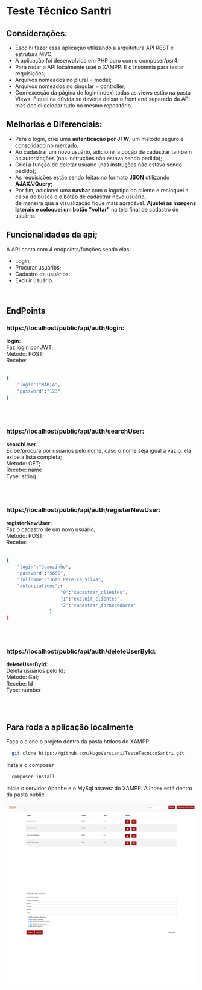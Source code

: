 # Teste Técnico Santri

## Considerações:

- Escolhi fazer essa aplicação utilizando a arquitetura API REST e estrutura MVC;<br/>
- A aplicação foi desenvolvida em PHP puro com o composer/psr4;<br/>
- Para rodar a API localmente usei o XAMPP. E o Insomnia para testar requisições;<br />
- Arquivos nomeados no plural = model;<br/>
- Arquivos nomeados no singular = controller;<br/>
- Com exceção da página de login(index) todas as views estão na pasta Views. Fiquei na dúvida se deveria deixar o front end separado da API mas decidi colocar tudo no mesmo repositório.

## Melhorias e Diferenciais:

- Para o login, criei uma **autenticação por JTW**, um metodo seguro e consolidado no mercado;</br>
- Ao cadastrar um novo usuário, adicionei a opção de cadastrar tambem as autorizações (nas instruções não estava sendo pedido);<br/>
- Criei a função de deletar usuário  (nas instruções não estava sendo pedido);<br/>
- As requisições estão sendo feitas no formato **JSON** utilizando **AJAX/JQuery;**<br/>
- Por fim, adicionei uma **navbar** com o logotipo do cliente e realoquei a caixa de busca e o botão de cadastrar novo usuário,<br/>
de maneira qua a visualização fique mais agradável. **Ajustei as margens laterais e coloquei um botão "voltar"** na tela final de cadastro de usuário.


## Funcionalidades da api;

A API conta com 4 endpoints/funções sendo elas:

- Login;
- Procurar usuários;
- Cadastro de usuários;
- Excluir usuário.

<br/>

## EndPoints

### https://localhost/public/api/auth/login:

**login:** <br/>
Faz login por JWT;<br/>
Método: POST;<br/>
Recebe:<br/><br/>

```bash
{
	"login":"MARIA",
	"password":"123"
}
```

<br/>
<br/>

### https://localhost/public/api/auth/searchUser:

**searchUser:** <br/>
Exibe/procura por usuarios pelo nome, caso o nome seja igual a vazio, ela exibe a lista completa;<br/>
Método: GET;<br/>
Recebe: name</br>
Type: string<br/>

<br/>
<br/>

### https://localhost/public/api/auth/registerNewUser:

**registerNewUser:** <br/>
Faz o cadastro de um novo usuário;<br/>
Método: POST;<br/>
Recebe:<br/><br/>

```bash
{
	"login":"Joaozinho",
	"password":"5656",
	"fullname":"Joao Pereira Silva",
	"autorizations":{
					"0":"cadastrar_clientes",
					"1":"excluir_clientes",
					"2":"cadastrar_fornecedores"
				}
}
```

<br/>
<br/>

### https://localhost/public/api/auth/deleteUserById:

**deleteUserById:** <br/>
Deleta usuários pelo Id;<br/>
Método: Get;<br/>
Recebe: Id<br/>
Type: number<br/>

<br/>
<br/>

## Para roda a aplicação localmente

Faça o clone o projeto dentro da pasta htdocs do XAMPP

```bash
  git clone https://github.com/HugoVersiani/TesteTecnicoSantri.git
```

Instale o composer

```bash
  composer install
```

Inicie o servidor Apache e o MySql atravez do XAMPP. A index está dentro da pasta public.



<img src="public/static/imagens/IMG2.png" alt="Imagem do projeto">
<img src="public/static/imagens/img1.png" alt="Imagem do projeto">


